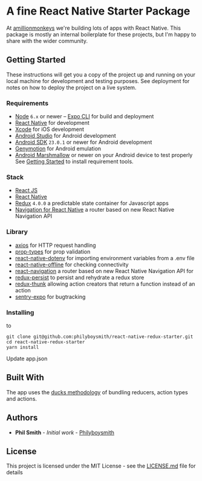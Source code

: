 # A fine React Native Starter Package

At [amillionmonkeys](https://amillionmonkeys.co.uk) we're building lots of apps with React Native. This package is mostly an internal boilerplate for these projects, but I'm happy to share with the wider community. 

## Getting Started

These instructions will get you a copy of the project up and running on your local machine for development and testing purposes. See deployment for notes on how to deploy the project on a live system.

### Requirements

- [Node](https://nodejs.org) `6.x` or newer
– [Expo CLI](https://docs.expo.io/versions/latest/workflow/expo-cli/) for build and deployment
- [React Native](http://facebook.github.io/react-native/docs/getting-started.html) for development
- [Xcode](https://developer.apple.com/xcode/) for iOS development
- [Android Studio](https://developer.android.com/studio/index.html) for Android development
- [Android SDK](https://developer.android.com/sdk/) `23.0.1` or newer for Android development
- [Genymotion](https://www.genymotion.com/) for Android emulation
- [Android Marshmallow](https://www.android.com/versions/marshmallow-6-0/) or newer on your Android device to test properly
See [Getting Started](https://facebook.github.io/react-native/docs/getting-started.html) to install requirement tools.

### Stack

- [React JS](https://reactjs.org/) 
- [React Native](https://facebook.github.io/react-native/) 
- [Redux](https://redux.js.org) `4.0.0` a predictable state container for Javascript apps
- [Navigation for React Native](https://reactnavigation.org/) a router based on new React Native Navigation API

### Library
- [axios]() for HTTP request handling
- [prop-types]() for prop validation
- [react-native-dotenv]() for importing environment variables from a .env file
- [react-native-offline]() for checking connectivity
- [react-navigation](https://reactnavigation.org/) a router based on new React Native Navigation API for 
- [redux-persist]() to persist and rehydrate a redux store
- [redux-thunk]() allowing action creators that return a function instead of an action
- [sentry-expo]() for bugtracking

### Installing

to 
```
git clone git@github.com:philyboysmith/react-native-redux-starter.git
cd react-native-redux-starter
yarn install
```

Update app.json

## Built With

The app uses the [ducks methodology](https://github.com/erikras/ducks-modular-redux) of bundling reducers, action types and actions. 
 

## Authors

* **Phil Smith** - *Initial work* - [Philyboysmith](https://github.com/Philyboysmith)

## License

This project is licensed under the MIT License - see the [LICENSE.md](LICENSE.md) file for details

